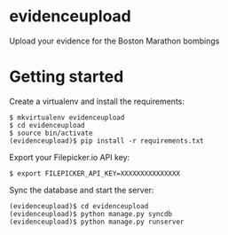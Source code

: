 evidenceupload
==============

Upload your evidence for the Boston Marathon bombings

# Getting started

Create a virtualenv and install the requirements:

```
$ mkvirtualenv evidenceupload
$ cd evidenceupload
$ source bin/activate
(evidenceupload)$ pip install -r requirements.txt
```

Export your Filepicker.io API key:

```
$ export FILEPICKER_API_KEY=XXXXXXXXXXXXXXX
```

Sync the database and start the server:

```
(evidenceupload)$ cd evidenceupload
(evidenceupload)$ python manage.py syncdb
(evidenceupload)$ python manage.py runserver
```

